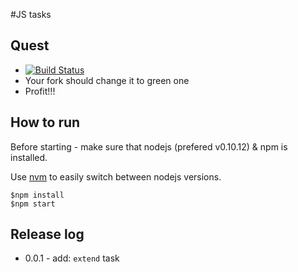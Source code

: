 #JS tasks

## Quest

* [![Build Status](https://travis-ci.org/jslayer/js-tasks.png?branch=master)](https://travis-ci.org/jslayer/js-tasks)
* Your fork should change it to green one
* Profit!!!

## How to run

Before starting - make sure that nodejs (prefered v0.10.12) & npm is installed.

Use [nvm][github-nvm] to easily switch between nodejs versions.

    $npm install
    $npm start

## Release log

* 0.0.1 - add: `extend` task

[github-nvm]:https://github.com/creationix/nvm
